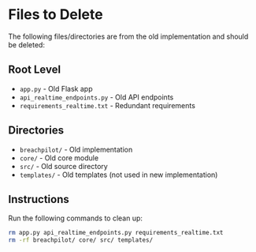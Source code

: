 # Files to Delete

The following files/directories are from the old implementation and should be deleted:

## Root Level
- `app.py` - Old Flask app
- `api_realtime_endpoints.py` - Old API endpoints  
- `requirements_realtime.txt` - Redundant requirements

## Directories
- `breachpilot/` - Old implementation
- `core/` - Old core module
- `src/` - Old source directory
- `templates/` - Old templates (not used in new implementation)

## Instructions
Run the following commands to clean up:

```bash
rm app.py api_realtime_endpoints.py requirements_realtime.txt
rm -rf breachpilot/ core/ src/ templates/
```
